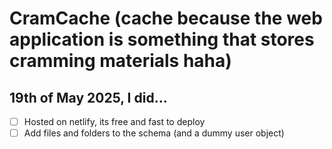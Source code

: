 # CramCache (cache because the web application is something that stores cramming materials haha)

## 19th of May 2025, I did...
- [ ] Hosted on netlify, its free and fast to deploy
- [ ] Add files and folders to the schema (and a dummy user object)